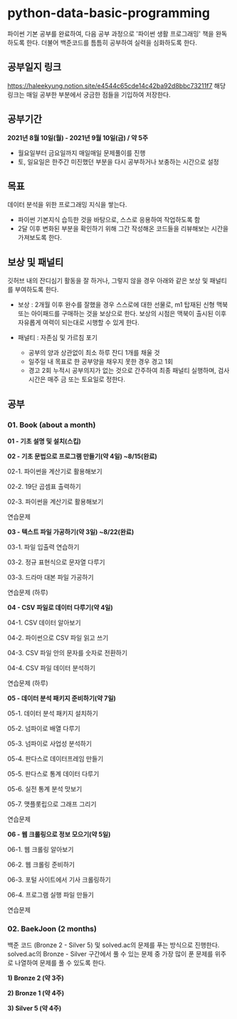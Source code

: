 # python-data-basic-programming

<python-coding-pratice> 파이썬 기본 공부를 완료하여, 다음 공부 과정으로 '파이썬 생활 프로그래밍' 책을 완독하도록 한다. 더불어 백준코드를 틈틈히 공부하여 실력을 심화하도록 한다.

## 공부일지 링크
https://haleekyung.notion.site/e4544c65cde14c42ba92d8bbc73211f7
해당 링크는 매일 공부한 부분에서 궁금한 점들을 기입하여 저장한다.

## 공부기간
**2021년 8월 10일(월) - 2021년 9월 10일(금) / 약 5주**
- 월요일부터 금요일까지 매일매일 문제풀이를 진행
- 토, 일요일은 한주간 미진했던 부분을 다시 공부하거나 보충하는 시간으로 설정

## 목표
데이터 분석을 위한 프로그래밍 지식을 쌓는다.
- 파이썬 기본지식 습득한 것을 바탕으로, 스스로 응용하여 작업하도록 함
- 2달 이후 변화된 부분을 확인하기 위해 그간 작성해온 코드들을 리뷰해보는 시간을 가져보도록 한다. 

## 보상 및 패널티
깃허브 내의 잔디심기 활동을 잘 하거나, 그렇지 않을 경우 아래와 같은 보상 및 패널티를 부여하도록 한다.

- 보상 : 2개월 이후 완수를 잘했을 경우 스스로에 대한 선물로, m1 탑재된 신형 맥북 또는 아이패드를 구매하는 것을 보상으로 한다. 보상의 시점은 맥북이 출시된 이후 자유롭게 여력이 되는대로 시행할 수 있게 한다. 

- 패널티 : 자존심 및 가르침 포기
 
  * 공부의 양과 상관없이 최소 하루 잔디 1개를 채울 것
  * 일주일 내 목표로 한 공부양을 채우지 못한 경우 경고 1회
  * 경고 2회 누적시 공부의지가 없는 것으로 간주하여 최종 패널티 실행하며, 검사시간은 매주 금 또는 토요일로 정한다.

## 공부 
### 01. Book (about a month)
**01 - 기초 설명 및 설치(스킵)**

**02 - 기초 문법으로 프로그램 만들기(약 4일) ~8/15(완료)**

02-1. 파이썬을 계산기로 활용해보기

02-2. 19단 곱셈표 출력하기

02-3. 파이썬을 계산기로 활용해보기

연습문제

**03 - 텍스트 파일 가공하기(약 3일) ~8/22(완료)**

03-1. 파일 입출력 연습하기 

03-2. 정규 표현식으로 문자열 다루기 

03-3. 드라마 대본 파일 가공하기 

연습문제 (하루)

**04 - CSV 파일로 데이터 다루기(약 4일)**

04-1. CSV 데이터 알아보기

04-2. 파이썬으로 CSV 파일 읽고 쓰기

04-3. CSV 파일 안의 문자를 숫자로 전환하기

04-4. CSV 파일 데이터 분석하기

연습문제 (하루)

**05 - 데이터 분석 패키지 준비하기(약 7일)**

05-1. 데이터 분석 패키지 설치하기

05-2. 넘파이로 배열 다루기

05-3. 넘파이로 사업성 분석하기

05-4. 판다스로 데이터프레임 만들기

05-5. 판다스로 통계 데이터 다루기

05-6. 실전 통계 분석 맛보기

05-7. 맷플롯립으로 그래프 그리기

연습문제

**06 - 웹 크롤링으로 정보 모으기(약 5일)**

06-1. 웹 크롤링 알아보기 

06-2. 웹 크롤링 준비하기

06-3. 포털 사이트에서 기사 크롤링하기

06-4. 프로그램 실행 파일 만들기

연습문제

 
### 02. BaekJoon (2 months)
백준 코드 (Bronze 2 - Silver 5) 및 solved.ac의 문제를 푸는 방식으로 진행한다. solved.ac의 Bronze - Silver 구간에서 풀 수 있는 문제 중 가장 많이 푼 문제를 위주로 나열하여 문제를 풀 수 있도록 한다. 

**1) Bronze 2 (약 3주)** 

**2) Bronze 1 (약 4주)**
 
**3) Silver 5 (약 4주)**

